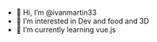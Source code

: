 - 👋 Hi, I’m @ivanmartin33
- 👀 I’m interested in Dev and food and 3D
- 🌱 I’m currently learning vue.js

<!---
ivanmartin33/ivanmartin33 is a ✨ special ✨ repository because its `README.md` (this file) appears on your GitHub profile.
You can click the Preview link to take a look at your changes.
--->
